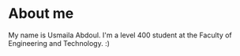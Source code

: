 # About me

My name is Usmaila Abdoul. I'm a level 400 student at the Faculty of Engineering and Technology. :)
